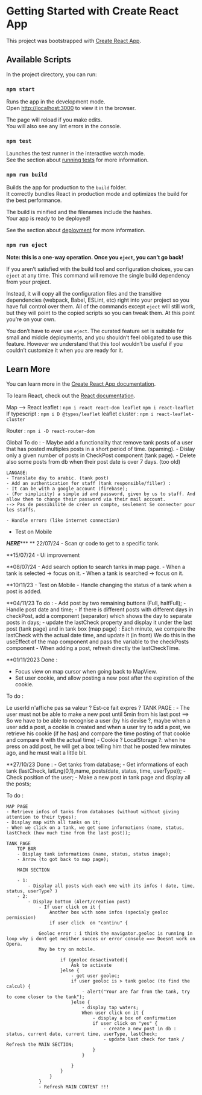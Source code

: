 # Getting Started with Create React App

This project was bootstrapped with [Create React App](https://github.com/facebook/create-react-app).

## Available Scripts

In the project directory, you can run:

### `npm start`

Runs the app in the development mode.\
Open [http://localhost:3000](http://localhost:3000) to view it in the browser.

The page will reload if you make edits.\
You will also see any lint errors in the console.

### `npm test`

Launches the test runner in the interactive watch mode.\
See the section about [running tests](https://facebook.github.io/create-react-app/docs/running-tests) for more information.

### `npm run build`

Builds the app for production to the `build` folder.\
It correctly bundles React in production mode and optimizes the build for the best performance.

The build is minified and the filenames include the hashes.\
Your app is ready to be deployed!

See the section about [deployment](https://facebook.github.io/create-react-app/docs/deployment) for more information.

### `npm run eject`

**Note: this is a one-way operation. Once you `eject`, you can’t go back!**

If you aren’t satisfied with the build tool and configuration choices, you can `eject` at any time. This command will remove the single build dependency from your project.

Instead, it will copy all the configuration files and the transitive dependencies (webpack, Babel, ESLint, etc) right into your project so you have full control over them. All of the commands except `eject` will still work, but they will point to the copied scripts so you can tweak them. At this point you’re on your own.

You don’t have to ever use `eject`. The curated feature set is suitable for small and middle deployments, and you shouldn’t feel obligated to use this feature. However we understand that this tool wouldn’t be useful if you couldn’t customize it when you are ready for it.

## Learn More

You can learn more in the [Create React App documentation](https://facebook.github.io/create-react-app/docs/getting-started).

To learn React, check out the [React documentation](https://reactjs.org/).


<!-- LIBS -->
Map --> React leaflet :
`npm i react react-dom leaflet` 
`npm i react-leaflet` 
If typescript :
`npm i D @types/leaflet`
leaflet cluster :
`npm i react-leaflet-cluster` 

Router :
`npm i -D react-router-dom`

Global To do :
    - Maybe add a functionality that remove tank posts of a user that has posted multiples posts in a short period of time. (spaming).
    - Dislay only a given number of posts in CheckPost component (tank page).
    - Delete also some posts from db when their post date is over 7 days. (too old)
    
    LANGAGE:
    - Translate day to arabic. (tank post)
    - Add an authentication for staff (tank responsible/filler) :
    - It can be with a google account (firebase);
    - (For simplicity) a simple id and password, given by us to staff. And allow them to change their password via their mail account.
    --> Pas de possibilité de créer un compte, seulement Se connecter pour les staffs.

    - Handle errors (like internet connection)

- Test on Mobile

*******HERE**********
** 22/07/24
    - Scan qr code to get to a specific tank.

**15/07/24
    - Ui improvement 

**08/07/24
    - Add search option to search tanks in map page.
        - When a tank is selected -> focus on it.
        - When a tank is searched -> focus on it.



**10/11/23
    - Test on Mobile
    - Handle changing the status of a tank when a post is added.

**04/11/23
To do :
    - Add post by two remaining buttons (Full, halfFull);
    - Handle post date and time;
    - If there is different posts with different days in checkPost, add a component (separator) which shows the day to separate posts in days;
    - update the lastCheck property and display it under the last post (tank page) and in tank box (map page) :
        Each minute, we compare the lastCheck with the actual date time, and update it (in front)
        We do this in the useEffect of the map component and pass the variable to the checkPosts component
    - When adding a post, refresh directly the lastCheckTime.

    






**01/11/2023
Done : 
- Focus view on map cursor when going back to MapView.
- Set user cookie, and allow posting a new post after the expiration of the cookie.

To do :

Le userId n'affiche pas sa valeur ? Est-ce fait expres ?
    TANK PAGE :
    - The user must not be able to make a new post until 5min from his last post ==> So we have to be able to recognise a user (by his devise ?, maybe when a user add a post, a cookie is created and when a user try to add a post, we retrieve his cookie (if he has) and compare the time posting of that cookie and compare it with the actual time) - Cookie ? LocalStorage ?: 
    when he press on add post, he will get a box telling him that he posted few minutes ago, and he must wait a little bit.
    




**27/10/23
Done :
    - Get tanks from database;
    - Get informations of each tank (lastCheck, latLng(0,1),name, posts(date, status, time, userType));
    - Check position of the user;
    - Make a new post in tank page and display all the posts;

To do :

    MAP PAGE
    - Retrieve infos of tanks from databases (without without giving attention to their types);
    - Display map with all tanks on it;
    - When we click on a tank, we get some informations (name, status, lastCheck (how much time from the last post));
    
    TANK PAGE
        TOP BAR
        - Display tank informations (name, status, status image);
        - Arrow (to got back to map page);

        MAIN SECTION 
 
        - 1:
            - Display all posts wich each one with its infos ( date, time,  status, userType? )
        - 2:
            - Display bottom (Alert/creation post)
                - If user click on it {
                    Another box with some infos (specialy geoloc permission)
                    if user click  on "continu" {
                        
                Geoloc error : i think the navigator.geoloc is running in loop why i dont get neither succes or error console ==> Doesnt work on Opera.
                May be try on mobile.

                        if (geoloc desactivated){
                            Ask to activate
                        }else {
                            - get user geoloc;                      
                            if user geoloc is > tank geoloc (to find the calcul) {
                                - alert("Your are far from the tank, try to come closer to the tank");
                            }else {
                                - display tap waters;
                                When user click on it {
                                    - display a box of confirmation
                                    if user click on "yes" {
                                        - create a new post in db : status, current date, current time, userType, lastCheck;
                                        - update last check for tank / Refresh the MAIN SECTION;
                                    }
                                }
                                
                            }
                        }
                    }
                }
                - Refresh MAIN CONTENT !!!


